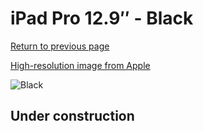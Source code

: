 # iPad Pro 12.9″ - Black

[Return to previous page](/ipad_pro4)

[High-resolution image from Apple](https://store.storeimages.cdn-apple.com/8756/as-images.apple.com/is/MJMG3?wid=4500&hei=4500&fmt=png)

<div style="width: 500px"><img src="/almost_uncompressed/MJMG3.webp" alt="Black"></div>

## Under construction

